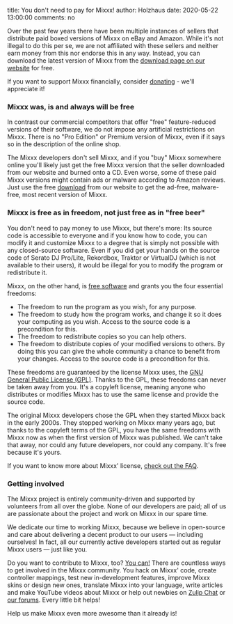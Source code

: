 title: You don't need to pay for Mixxx!
author: Holzhaus
date: 2020-05-22 13:00:00
comments: no

Over the past few years there have been multiple instances of sellers that distribute paid boxed versions of Mixxx on eBay and Amazon.
While it's not illegal to do this per se, we are not affiliated with these sellers and neither earn money from this nor endorse this in any way.
Instead, you can download the latest version of Mixxx from the [download page on our website]({filename}/download.md) for free.

If you want to support Mixxx financially, consider [donating](https://www.paypal.com/cgi-bin/webscr?cmd=_s-xclick&hosted_button_id=QSFMYWN2B3JD2&source=url) - we'll appreciate it!


### Mixxx was, is and always will be free

In contrast our commercial competitors that offer "free" feature-reduced versions of their software, we do not impose any artificial restrictions on Mixxx.
There is no "Pro Edition" or Premium version of Mixxx, even if it says so in the description of the online shop.

The Mixxx developers don't sell Mixxx, and if you "buy" Mixxx somewhere online you'll likely just get the free Mixxx version that the seller downloaded from our website and burned onto a CD.
Even worse, some of these paid Mixxx versions might contain ads or malware according to Amazon reviews.
Just use the free [download]({filename}/download.md) from our website to get the ad-free, malware-free, most recent version of Mixxx.


### Mixxx is free as in freedom, not just free as in "free beer"

You don't need to pay money to use Mixxx, but there's more:
Its source code is accessible to everyone and if you know how to code, you can modify it and customize Mixxx to a degree that is simply not possible with any closed-source software.
Even if you did get your hands on the source code of Serato DJ Pro/Lite, Rekordbox, Traktor or VirtualDJ (which is not available to their users), it would be illegal for you to modify the program or redistribute it.

Mixxx, on the other hand, is [free software](https://www.gnu.org/philosophy/free-sw.html) and grants you the four essential freedoms:

- The freedom to run the program as you wish, for any purpose.
- The freedom to study how the program works, and change it so it does your computing as you wish. Access to the source code is a precondition for this.
- The freedom to redistribute copies so you can help others.
- The freedom to distribute copies of your modified versions to others. By doing this you can give the whole community a chance to benefit from your changes. Access to the source code is a precondition for this.

These freedoms are guaranteed by the license Mixxx uses, the [GNU General Public License (GPL)](https://github.com/mixxxdj/mixxx/blob/master/LICENSE).
Thanks to the GPL, these freedoms can never be taken away from you.
It's a copyleft license, meaning anyone who distributes or modifies Mixxx has to use the same license and provide the source code.

The original Mixxx developers chose the GPL when they started Mixxx back in the early 2000s.
They stopped working on Mixxx many years ago, but thanks to the copyleft terms of the GPL, you have the same freedoms with Mixxx now as when the first version of Mixxx was published.
We can't take that away, nor could any future developers, nor could any company. It's free because it's yours.

If you want to know more about Mixxx' license, [check out the FAQ](https://www.gnu.org/licenses/old-licenses/gpl-2.0-faq).


### Getting involved

The Mixxx project is entirely community-driven and supported by volunteers from all over the globe.
None of our developers are paid; all of us are passionate about the project and work on Mixxx in our spare time.

We dedicate our time to working Mixxx, because we believe in open-source and care about delivering a decent product to our users — including ourselves!
In fact, all our currently active developers started out as regular Mixxx users — just like you.

Do you want to contribute to Mixxx, too?
[You can!]({filename}/get-involved.md)
There are countless ways to get involved in the Mixxx community. You hack on Mixxx' code, create controller mappings, test new in-development features, improve Mixxx skins or design new ones, translate Mixxx into your language, write articles and make YouTube videos about Mixxx or help out newbies on [Zulip Chat](https://mixxx.zulipchat.com/) or [our forums](https://mixxx.org/forums/). Every little bit helps!

Help us make Mixxx even more awesome than it already is!
